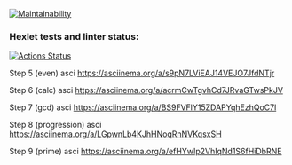 [![Maintainability](https://api.codeclimate.com/v1/badges/cd40c972d1f5ee1e8523/maintainability)](https://codeclimate.com/github/SGD77/frontend-project-44/maintainability)

### Hexlet tests and linter status:

[![Actions Status](https://github.com/SGD77/frontend-project-44/actions/workflows/hexlet-check.yml/badge.svg)](https://github.com/SGD77/frontend-project-44/actions)

Step 5 (even) asci
https://asciinema.org/a/s9pN7LViEAJ14VEJO7JfdNTjr

Step 6 (calc) asci
https://asciinema.org/a/acrmCwTgvhCd7JRvaGTwsPkJV

Step 7 (gcd) asci
https://asciinema.org/a/BS9FVFlY15ZDAPYqhEzhQoC7l

Step 8 (progression) asci
https://asciinema.org/a/LGpwnLb4KJhHNoqRnNVKqsxSH

Step 9 (prime) asci
https://asciinema.org/a/efHYwIp2VhIqNd1S6fHiDbRNE
